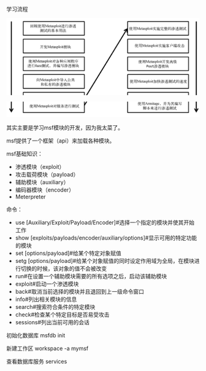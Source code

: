 学习流程

![](https://raw.githubusercontent.com/icnshark/my-msf-photo/main/msf0.png)

![](https://raw.githubusercontent.com/icnshark/my-msf-photo/main/msf1.png)

其实主要是学习msf模块的开发，因为我太菜了。

msf提供了一个框架（api）来加载各种模块。

msf基础知识：

- 渗透模块（exploit）
- 攻击载荷模块（payload）
- 辅助模块（auxiliary）
- 编码器模块（encoder）
- Meterpreter

命令：

- use [Auxiliary/Exploit/Payload/Encoder]#选择一个指定的模块并使其开始工作
- show [exploits/payloads/encoder/auxiliary/options]#显示可用的特定功能的模块
- set [options/payload]#给某个特定对象赋值
- setg [options/payload]#给某个对象赋值的同时设定作用域为全局，在模块进行切换的时候，该对象的值不会被改变
- run#在设置一个辅助模块需要的所有选项之后，启动该辅助模块
- exploit#启动一个渗透模块
- back#取消当前选择的模块并且退回到上一级命令窗口
- info#列出相关模块的信息
- search#搜索符合条件的特定模块
- check#检查某个特定目标是否易受攻击
- sessions#列出当前可用的会话

初始化数据库 msfdb init

新建工作区 workspace -a mymsf

查看数据库服务 services